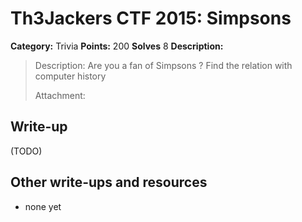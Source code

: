 # Th3Jackers CTF 2015: Simpsons

**Category:** Trivia
**Points:** 200
**Solves** 8
**Description:**

> Description: Are you a fan of Simpsons ? Find the relation with computer history
>
> Attachment:

## Write-up

(TODO)

## Other write-ups and resources

* none yet
